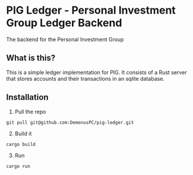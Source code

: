 # PIG Ledger - Personal Investment Group Ledger Backend
The backend for the Personal Investment Group 

## What is this?
This is a simple ledger implementation for PIG. It consists of a Rust server that stores accounts and their transactions in an sqlite database.


## Installation
1. Pull the repo
```
git pull git@github.com:DemonusPC/pig-ledger.git
```

2. Build it
```
cargo build
```

3. Run
```
cargo run
```